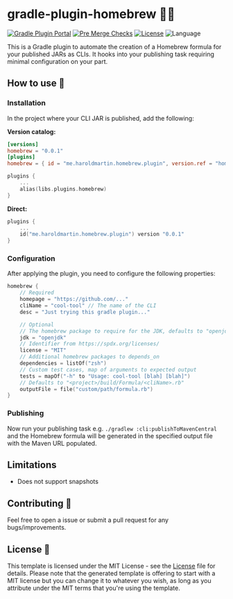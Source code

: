 # gradle-plugin-homebrew 🐘🍻

[![Gradle Plugin Portal](https://img.shields.io/gradle-plugin-portal/v/me.haroldmartin.homebrew.plugin)](https://plugins.gradle.org/plugin/me.haroldmartin.homebrew.plugin)
[![Pre Merge Checks](https://github.com/hbmartin/gradle-plugin-homebrew/workflows/Pre%20Merge%20Checks/badge.svg)](https://github.com/hbmartin/gradle-plugin-homebrew/actions?query=workflow%3A%22Pre+Merge+Checks%22)
[![License](https://img.shields.io/github/license/hbmartin/gradle-plugin-homebrew.svg)](LICENSE)
![Language](https://img.shields.io/github/languages/top/hbmartin/gradle-plugin-homebrew?color=blue&logo=kotlin)

This is a Gradle plugin to automate the creation of a Homebrew formula for your published JARs as CLIs. It hooks into your publishing task requiring minimal configuration on your part.

## How to use 🚀

### Installation

In the project where your CLI JAR is published, add the following:

**Version catalog:**

```toml
[versions]
homebrew = "0.0.1"
[plugins]
homebrew = { id = "me.haroldmartin.homebrew.plugin", version.ref = "homebrew" }
```

```kotlin
plugins {
    ...
    alias(libs.plugins.homebrew)
}
```

**Direct:**

```kotlin
plugins {
    ...
    id("me.haroldmartin.homebrew.plugin") version "0.0.1"
}
```

### Configuration

After applying the plugin, you need to configure the following properties:

```kotlin
homebrew {
    // Required
    homepage = "https://github.com/..."
    cliName = "cool-tool" // The name of the CLI
    desc = "Just trying this gradle plugin..."

    // Optional
    // The homebrew package to require for the JDK, defaults to "openjdk"
    jdk = "openjdk"
    // Identifier from https://spdx.org/licenses/
    license = "MIT"
    // Additional homebrew packages to depends_on
    dependencies = listOf("zsh")
    // Custom test cases, map of arguments to expected output
    tests = mapOf("-h" to "Usage: cool-tool [blah] [blah]")
    // Defaults to "<project>/build/Formula/<cliName>.rb"
    outputFile = file("custom/path/formula.rb")
}
```

### Publishing
Now run your publishing task e.g. `./gradlew :cli:publishToMavenCentral` and the Homebrew formula will be generated in the specified output file with the Maven URL populated.

## Limitations

* Does not support snapshots

## Contributing 🤝

Feel free to open a issue or submit a pull request for any bugs/improvements.

## License 📄

This template is licensed under the MIT License - see the [License](LICENSE) file for details.
Please note that the generated template is offering to start with a MIT license but you can change it to whatever you wish, as long as you attribute under the MIT terms that you're using the template.
